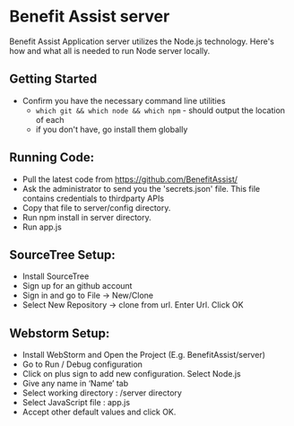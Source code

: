 Benefit Assist server
=====================

Benefit Assist Application server utilizes the Node.js technology. Here's how and what all is needed to run Node server locally.

## Getting Started

* Confirm you have the necessary command line utilities
  * `which git && which node && which npm` - should output the location of each
  * if you don't have, go install them globally



## Running Code:
* Pull the latest code from https://github.com/BenefitAssist/
* Ask the administrator to send you the 'secrets.json' file.  This file contains credentials to thirdparty APIs
* Copy that file to server/config directory.
* Run npm install in server directory.
* Run app.js

## SourceTree Setup:
* Install SourceTree
* Sign up for an github account
* Sign in and go to File -> New/Clone
* Select New Repository -> clone from url. Enter Url. Click OK

## Webstorm Setup:
* Install WebStorm and Open the Project (E.g. BenefitAssist/server)
* Go to Run / Debug configuration
* Click on plus sign to add new configuration. Select Node.js
* Give any name in ‘Name’ tab
* Select working directory : /server directory
* Select JavaScript file : app.js
* Accept other default values and click OK.

